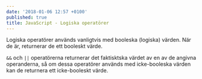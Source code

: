 ```yaml
---
date: '2018-01-06 12:57 +0100'
published: true
title: JavaScript - Logiska operatörer
---
```

Logiska operatörer används vanligtvis med booleska (logiska) värden. När de är, returnerar de ett booleskt värde.

`&&` och `||` operatörerna returnerar det faktisktska värdet av en av de angivna operanderna, så om dessa operatörer används med icke-booleska värden kan de returnera ett icke-booleskt värde.